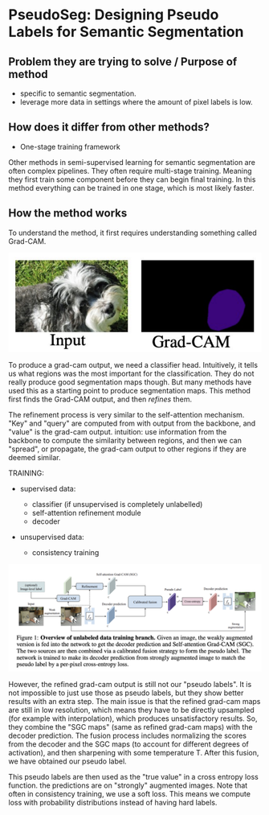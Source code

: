 # PseudoSeg: Designing Pseudo Labels for Semantic Segmentation

## Problem they are trying to solve / Purpose of method

- specific to semantic segmentation.
- leverage more data in settings where the amount of pixel labels is low. 


## How does it differ from other methods?

- One-stage training framework

Other methods in semi-supervised learning for semantic segmentation are often complex pipelines.
They often require multi-stage training.
Meaning they first train some component before they can begin final training.
In this method everything can be trained in one stage, which is most likely faster. 


## How the method works

To understand the method, it first requires understanding something called Grad-CAM. 

![Grad-CAM](./figures/gradcam.png)

To produce a grad-cam output, we need a classifier head.
Intuitively, it tells us what regions was the most important for the classification.
They do not really produce good segmentation maps though.
But many methods have used this as a starting point to produce segmentation maps.
This method first finds the Grad-CAM output, and then *refines* them. 


The refinement process is very similar to the self-attention mechanism.
"Key" and "query" are computed from with output from the backbone,
and "value" is the grad-cam output.
intuition: use information from the backbone to compute the similarity between regions,
and then we can "spread", or propagate,
the grad-cam output to other regions if they are deemed similar. 

TRAINING:
- supervised data:
	- classifier (if unsupervised is completely unlabelled)
	- self-attention refinement module
	- decoder
	
- unsupervised data:
	- consistency training 

![PseudoSeg Pipeline](./figures/pseudoseg_pipeline.png)

However, the refined grad-cam output is still not our "pseudo labels".
It is not impossible to just use those as pseudo labels,
but they show better results with an extra step.
The main issue is that the refined grad-cam maps are still in low resolution,
which means they have to be directly upsampled (for example with interpolation),
which produces unsatisfactory results.
So, they combine the "SGC maps" (same as refined grad-cam maps) with the decoder prediction.
The fusion process includes normalizing the scores from the
decoder and the SGC maps (to account for different degrees of activation),
and then sharpening with some temperature T.
After this fusion, we have obtained our pseudo label. 

This pseudo labels are then used as the "true value" in a cross entropy loss function.
the predictions are on "strongly" augmented images.
Note that often in consistency training, we use a soft loss.
This means we compute loss with probability distributions instead of having hard labels. 
